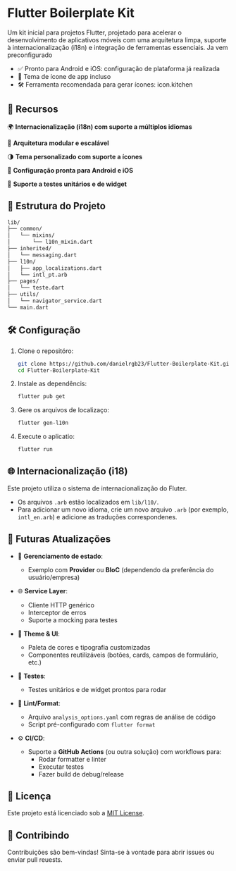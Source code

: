 # Flutter Boilerplate Kit

Um kit inicial para projetos Flutter, projetado para acelerar o desenvolvimento de aplicativos móveis com uma arquitetura limpa, suporte à internacionalização (i18n) e integração de ferramentas essenciais.
Ja vem preconfigurado 

- ✅ Pronto para Android e iOS: configuração de plataforma já realizada
- 🎨 Tema de ícone de app incluso
- 🛠️ Ferramenta recomendada para gerar ícones: icon.kitchen

## 🚀 Recursos
🌍 **Internacionalização (i18n) com suporte a múltiplos idiomas**

🧱 **Arquitetura modular e escalável**

🌗 **Tema personalizado com suporte a ícones**

📱 **Configuração pronta para Android e iOS**

🧪 **Suporte a testes unitários e de widget**

## 📁 Estrutura do Projeto

```bash
lib/
├── common/
│   └── mixins/
│       └── l10n_mixin.dart
├── inherited/
│   └── messaging.dart
├── l10n/
│   ├── app_localizations.dart
│   └── intl_pt.arb
├── pages/
│   └── teste.dart
├── utils/
│   └── navigator_service.dart
└── main.dart
```

## 🛠️ Configuração

1. Clone o repositóro:

   ```bash
   git clone https://github.com/danielrgb23/Flutter-Boilerplate-Kit.git
   cd Flutter-Boilerplate-Kit
   ```

2. Instale as dependêncis:

   ```bash
   flutter pub get
   ```

3. Gere os arquivos de localizaço:

   ```bash
   flutter gen-l10n
   ```

4. Execute o aplicatio:

   ```bash
   flutter run
   ```

## 🌐 Internacionalização (i18)

Este projeto utiliza o sistema de internacionalização do Fluter.
- Os arquivos `.arb` estão localizados em `lib/l10/`.
- Para adicionar um novo idioma, crie um novo arquivo `.arb` (por exemplo, `intl_en.arb`) e adicione as traduções correspondenes.


## 📌 Futuras Atualizações

- 🔄 **Gerenciamento de estado**:
  - Exemplo com **Provider** ou **BloC** (dependendo da preferência do usuário/empresa)

- 🌐 **Service Layer**:
  - Cliente HTTP genérico
  - Interceptor de erros
  - Suporte a mocking para testes

- 🎨 **Theme & UI**:
  - Paleta de cores e tipografia customizadas
  - Componentes reutilizáveis (botões, cards, campos de formulário, etc.)

- 🧪 **Testes**:
  - Testes unitários e de widget prontos para rodar

- 🧹 **Lint/Format**:
  - Arquivo `analysis_options.yaml` com regras de análise de código
  - Script pré-configurado com `flutter format`

- ⚙️ **CI/CD**:
  - Suporte a **GitHub Actions** (ou outra solução) com workflows para:
    - Rodar formatter e linter
    - Executar testes
    - Fazer build de debug/release

## 📄 Licença

Este projeto está licenciado sob a [MIT License](LICENSE).

## 🙌 Contribindo

Contribuições são bem-vindas! Sinta-se à vontade para abrir issues ou enviar pull reuests.
